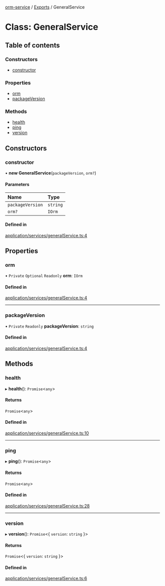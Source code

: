 [orm-service](../README.md) / [Exports](../modules.md) / GeneralService

# Class: GeneralService

## Table of contents

### Constructors

- [constructor](GeneralService.md#constructor)

### Properties

- [orm](GeneralService.md#orm)
- [packageVersion](GeneralService.md#packageversion)

### Methods

- [health](GeneralService.md#health)
- [ping](GeneralService.md#ping)
- [version](GeneralService.md#version)

## Constructors

### constructor

• **new GeneralService**(`packageVersion`, `orm?`)

#### Parameters

| Name | Type |
| :------ | :------ |
| `packageVersion` | `string` |
| `orm?` | `IOrm` |

#### Defined in

[application/services/generalService.ts:4](https://github.com/FlavioLionelRita/lambdaorm-svc/blob/df65407/src/application/services/generalService.ts#L4)

## Properties

### orm

• `Private` `Optional` `Readonly` **orm**: `IOrm`

#### Defined in

[application/services/generalService.ts:4](https://github.com/FlavioLionelRita/lambdaorm-svc/blob/df65407/src/application/services/generalService.ts#L4)

___

### packageVersion

• `Private` `Readonly` **packageVersion**: `string`

#### Defined in

[application/services/generalService.ts:4](https://github.com/FlavioLionelRita/lambdaorm-svc/blob/df65407/src/application/services/generalService.ts#L4)

## Methods

### health

▸ **health**(): `Promise`<`any`\>

#### Returns

`Promise`<`any`\>

#### Defined in

[application/services/generalService.ts:10](https://github.com/FlavioLionelRita/lambdaorm-svc/blob/df65407/src/application/services/generalService.ts#L10)

___

### ping

▸ **ping**(): `Promise`<`any`\>

#### Returns

`Promise`<`any`\>

#### Defined in

[application/services/generalService.ts:28](https://github.com/FlavioLionelRita/lambdaorm-svc/blob/df65407/src/application/services/generalService.ts#L28)

___

### version

▸ **version**(): `Promise`<{ `version`: `string`  }\>

#### Returns

`Promise`<{ `version`: `string`  }\>

#### Defined in

[application/services/generalService.ts:6](https://github.com/FlavioLionelRita/lambdaorm-svc/blob/df65407/src/application/services/generalService.ts#L6)
